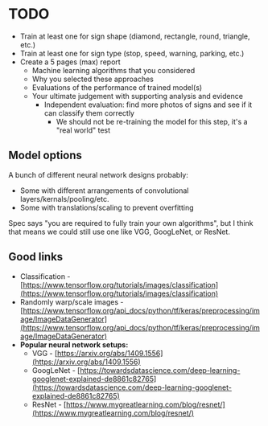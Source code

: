# TODO
- Train at least one for sign shape (diamond, rectangle, round, triangle, etc.)
- Train at least one for sign type (stop, speed, warning, parking, etc.)
- Create a 5 pages (max) report
  - Machine learning algorithms that you considered
  - Why you selected these approaches
  - Evaluations of the performance of trained model(s)
  - Your ultimate judgement with supporting analysis and evidence
    - Independent evaluation: find more photos of signs and see if it can classify them correctly
      - We should not be re-training the model for this step, it's a "real world" test

## Model options
A bunch of different neural network designs probably:
- Some with different arrangements of convolutional layers/kernals/pooling/etc.
- Some with translations/scaling to prevent overfitting

Spec says "you are required to fully train your own algorithms", but I think that means we could still use one like VGG, GoogLeNet, or ResNet.

## Good links
- Classification - [https://www.tensorflow.org/tutorials/images/classification](https://www.tensorflow.org/tutorials/images/classification)
- Randomly warp/scale images - [https://www.tensorflow.org/api_docs/python/tf/keras/preprocessing/image/ImageDataGenerator](https://www.tensorflow.org/api_docs/python/tf/keras/preprocessing/image/ImageDataGenerator)
- **Popular neural network setups:**
  - VGG - [https://arxiv.org/abs/1409.1556](https://arxiv.org/abs/1409.1556)
  - GoogLeNet - [https://towardsdatascience.com/deep-learning-googlenet-explained-de8861c82765](https://towardsdatascience.com/deep-learning-googlenet-explained-de8861c82765)
  - ResNet - [https://www.mygreatlearning.com/blog/resnet/](https://www.mygreatlearning.com/blog/resnet/)
